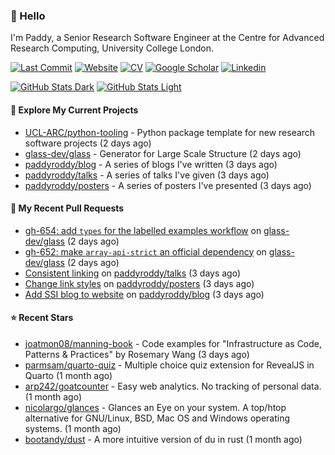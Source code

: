 ### 👋 Hello

I'm Paddy, a Senior Research Software Engineer at the Centre for Advanced
Research Computing, University College London.

[![Last Commit](https://img.shields.io/github/last-commit/paddyroddy/paddyroddy/main?label=updated)](https://github.com/paddyroddy)
[![Website](https://img.shields.io/badge/GitHub%20Pages-222?logo=githubpages&logoColor=fff&style=for-the-badge&style=flat)](https://paddyroddy.github.io)
[![CV](https://img.shields.io/badge/CV-PDF-pink.svg)](https://paddyroddy.github.io/cv)
[![Google Scholar](https://img.shields.io/badge/Google%20Scholar-4285F4?logo=googlescholar&logoColor=fff&style=for-the-badge&style=flat)](https://scholar.google.com/citations?user=OFigHUwAAAAJ)
[![Linkedin](https://img.shields.io/badge/LinkedIn-0A66C2?logo=linkedin&logoColor=fff&style=for-the-badge&style=flat)](https://www.linkedin.com/in/patrickjamesroddy)

[![GitHub Stats Dark](https://github-readme-stats-paddyroddy.vercel.app/api?username=paddyroddy&disable_animations=true&hide_border=true&hide_title=true&include_all_commits=true&rank_icon=github&show=prs_merged,reviews&show_icons=true&theme=tokyonight)](https://github.com/paddyroddy/paddyroddy#gh-dark-mode-only)
[![GitHub Stats Light](https://github-readme-stats-paddyroddy.vercel.app/api?username=paddyroddy&disable_animations=true&hide_border=true&hide_title=true&include_all_commits=true&rank_icon=github&show=prs_merged,reviews&show_icons=true&theme=default)](https://github.com/paddyroddy/paddyroddy#gh-light-mode-only)

#### 👷 Explore My Current Projects

- [UCL-ARC/python-tooling](https://github.com/UCL-ARC/python-tooling) - Python package template for new research software projects
  (2 days ago)
- [glass-dev/glass](https://github.com/glass-dev/glass) - Generator for Large Scale Structure
  (2 days ago)
- [paddyroddy/blog](https://github.com/paddyroddy/blog) - A series of blogs I&#39;ve written
  (3 days ago)
- [paddyroddy/talks](https://github.com/paddyroddy/talks) - A series of talks I&#39;ve given
  (3 days ago)
- [paddyroddy/posters](https://github.com/paddyroddy/posters) - A series of posters I&#39;ve presented
  (3 days ago)

#### 🔨 My Recent Pull Requests

- [gh-654: add `types` for the labelled examples workflow](https://github.com/glass-dev/glass/pull/655) on [glass-dev/glass](https://github.com/glass-dev/glass)
  (2 days ago)
- [gh-652: make `array-api-strict` an official dependency](https://github.com/glass-dev/glass/pull/653) on [glass-dev/glass](https://github.com/glass-dev/glass)
  (2 days ago)
- [Consistent linking](https://github.com/paddyroddy/talks/pull/122) on [paddyroddy/talks](https://github.com/paddyroddy/talks)
  (3 days ago)
- [Change link styles](https://github.com/paddyroddy/posters/pull/18) on [paddyroddy/posters](https://github.com/paddyroddy/posters)
  (3 days ago)
- [Add SSI blog to website](https://github.com/paddyroddy/blog/pull/11) on [paddyroddy/blog](https://github.com/paddyroddy/blog)
  (3 days ago)

#### ⭐ Recent Stars

- [joatmon08/manning-book](https://github.com/joatmon08/manning-book) - Code examples for &#34;Infrastructure as Code, Patterns &amp; Practices&#34; by Rosemary Wang
  (3 days ago)
- [parmsam/quarto-quiz](https://github.com/parmsam/quarto-quiz) - Multiple choice quiz extension for RevealJS in Quarto
  (1 month ago)
- [arp242/goatcounter](https://github.com/arp242/goatcounter) - Easy web analytics. No tracking of personal data.
  (1 month ago)
- [nicolargo/glances](https://github.com/nicolargo/glances) - Glances an Eye on your system. A top/htop alternative for GNU/Linux, BSD, Mac OS and Windows operating systems.
  (1 month ago)
- [bootandy/dust](https://github.com/bootandy/dust) - A more intuitive version of du in rust
  (1 month ago)
